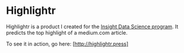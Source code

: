 # Highlightr

Highlightr is a product I created for the [Insight Data Science program](http://insightdatascience.com/). It predicts the top highlight of a medium.com article.

To see it in action, go here: [http://highlightr.press]